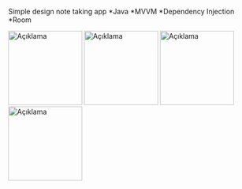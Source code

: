 Simple design note taking app 
*Java
*MVVM
*Dependency Injection
*Room

<img src="https://i.imgur.com/JwsQkk9.jpg" alt="Açıklama" width="150">  <img src="https://i.imgur.com/sCJxcb7.jpg" alt="Açıklama" width="150">
<img src="https://i.imgur.com/83Zrlds.jpg" alt="Açıklama" width="150">  <img src="https://i.imgur.com/sH0xv52.jpg" alt="Açıklama" width="150">


